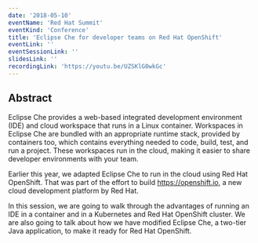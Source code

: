 ```yaml
---
date: '2018-05-10'
eventName: 'Red Hat Summit'
eventKind: 'Conference'
title: 'Eclipse Che for developer teams on Red Hat OpenShift'
eventLink: ''
eventSessionLink: ''
slidesLink: ''
recordingLink: 'https://youtu.be/UZSKlG0wkGc'
---
```


## Abstract

Eclipse Che provides a web-based integrated development environment (IDE) and cloud workspace that runs in a Linux container. Workspaces in Eclipse Che are bundled with an appropriate runtime stack, provided by containers too, which contains everything needed to code, build, test, and run a project. These workspaces run in the cloud, making it easier to share developer environments with your team.

Earlier this year, we adapted Eclipse Che to run in the cloud using Red Hat OpenShift. That was part of the effort to build https://openshift.io, a new cloud development platform by Red Hat.

In this session, we are going to walk through the advantages of running an IDE in a container and in a Kubernetes and Red Hat OpenShift cluster. We are also going to talk about how we have modified Eclipse Che, a two-tier Java application, to make it ready for Red Hat OpenShift.